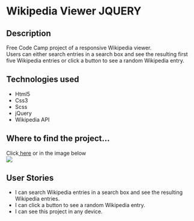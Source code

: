<h1>Wikipedia Viewer JQUERY</h1>
<h2>Description</h2>
<p>Free Code Camp project of a responsive Wikipedia viewer.<br/>
Users can either search entries in a search box and see the resulting first five Wikipedia entries or click a button to see a random Wikipedia entry.</p>
<h2>Technologies used</h2>
<ul>
  <li>Html5</li>
  <li>Css3</li>
  <li>Scss</li>
  <li>jQuery</li>
  <li>Wikipedia API</li>
</ul>
<h2>Where to find the project...</h2>
<p>
Click<a href="https://s.codepen.io/vinniezappa/debug/aNENEa/bYrdyeKBqLaA" target="_blank"> here</a>
or in the image below <br/><a href="https://s.codepen.io/vinniezappa/debug/aNENEa/bYrdyeKBqLaA" target="_blank">
<img src="https://www.dropbox.com/s/kmhoscimt9psfir/01-wikipedia-viewer-JQUERY.jpg?raw=1">
</a>
</p>



<h2>User Stories</h2>
<ul>
  <li>I can search Wikipedia entries in a search box and see the resulting Wikipedia entries.</li>
  <li>I can click a button to see a random Wikipedia entry.</li>
  <li>I can see this project in any device.</li>
</ul>
